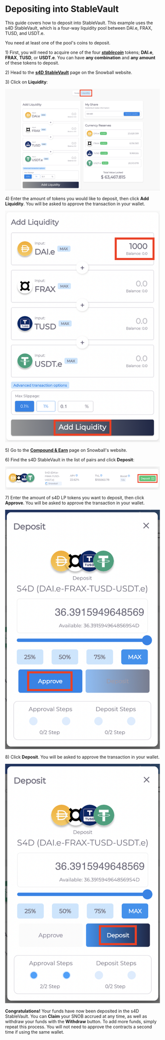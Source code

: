 # Depositing into StableVault

This guide covers how to deposit into StableVault. This example uses the s4D StableVault, which is a four-way liquidity pool between DAI.e, FRAX, TUSD, and USDT.e.

You need at least one of the pool's coins to deposit.

1\) First, you will need to acquire one of the four [_**stablecoin**_](https://snowballs.gitbook.io/snowball-docs/resources/defi-glossary#stablecoin) tokens; **DAI.e**, **FRAX**, **TUSD**, or **USDT.e**. You can have **any combination** and **any amount** of these tokens to deposit.

2\) Head to the [**s4D StableVault**](https://app.snowball.network/s4d-vault) page on the Snowball website.

3\) Click on **Liquidity**:

![](<../../.gitbook/assets/Screen Shot 2021-08-16 at 12.50.29 PM.png>)

4\) Enter the amount of tokens you would like to deposit, then click **Add Liquidity**. You will be asked to approve the transaction in your wallet.

![](<../../.gitbook/assets/Screen Shot 2021-08-16 at 12.53.03 PM.png>)

5\) Go to the [**Compound & Earn**](https://app.snowball.network/compound-and-earn) page on Snowball's website.

6\) Find the s4D StableVault in the list of pairs and click **Deposit**:

![](<../../.gitbook/assets/Screen Shot 2021-08-17 at 4.45.10 PM.png>)

7\) Enter the amount of s4D LP tokens you want to deposit, then click **Approve**. You will be asked to approve the transaction in your wallet.

![](<../../.gitbook/assets/Screen Shot 2021-08-17 at 4.46.25 PM.png>)

8\) Click **Deposit**. You will be asked to approve the transaction in your wallet.

![](<../../.gitbook/assets/Screen Shot 2021-08-17 at 4.46.53 PM.png>)

**Congratulations!** Your funds have now been deposited in the s4D StableVault. You can **Claim** your SNOB accrued at any time, as well as withdraw your funds with the **Withdraw** button. To add more funds, simply repeat this process. You will not need to approve the contracts a second time if using the same wallet.
